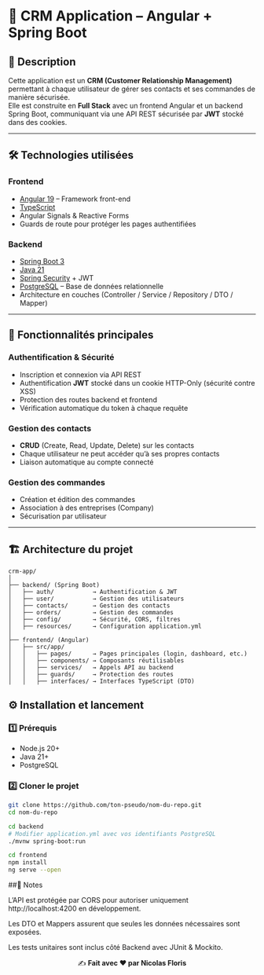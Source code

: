 # 📌 CRM Application – Angular + Spring Boot

## 📖 Description
Cette application est un **CRM (Customer Relationship Management)** permettant à chaque utilisateur de gérer ses contacts et ses commandes de manière sécurisée.  
Elle est construite en **Full Stack** avec un frontend Angular et un backend Spring Boot, communiquant via une API REST sécurisée par **JWT** stocké dans des cookies.

---

## 🛠 Technologies utilisées

### **Frontend**
- [Angular 19](https://angular.io/) – Framework front-end
- [TypeScript](https://www.typescriptlang.org/)
- Angular Signals & Reactive Forms
- Guards de route pour protéger les pages authentifiées

### **Backend**
- [Spring Boot 3](https://spring.io/projects/spring-boot)
- [Java 21](https://openjdk.org/projects/jdk/21/)
- [Spring Security](https://spring.io/projects/spring-security) + JWT
- [PostgreSQL](https://www.postgresql.org/) – Base de données relationnelle
- Architecture en couches (Controller / Service / Repository / DTO / Mapper)

---

## 🚀 Fonctionnalités principales

### Authentification & Sécurité
- Inscription et connexion via API REST
- Authentification **JWT** stocké dans un cookie HTTP-Only (sécurité contre XSS)
- Protection des routes backend et frontend
- Vérification automatique du token à chaque requête

### Gestion des contacts
- **CRUD** (Create, Read, Update, Delete) sur les contacts
- Chaque utilisateur ne peut accéder qu’à ses propres contacts
- Liaison automatique au compte connecté

### Gestion des commandes
- Création et édition des commandes
- Association à des entreprises (Company)
- Sécurisation par utilisateur

---

## 🏗 Architecture du projet

```
crm-app/
│
├── backend/ (Spring Boot)
│   ├── auth/           → Authentification & JWT
│   ├── user/           → Gestion des utilisateurs
│   ├── contacts/       → Gestion des contacts
│   ├── orders/         → Gestion des commandes
│   ├── config/         → Sécurité, CORS, filtres
│   ├── resources/      → Configuration application.yml
│
├── frontend/ (Angular)
│   ├── src/app/
│   │   ├── pages/      → Pages principales (login, dashboard, etc.)
│   │   ├── components/ → Composants réutilisables
│   │   ├── services/   → Appels API au backend
│   │   ├── guards/     → Protection des routes
│   │   ├── interfaces/ → Interfaces TypeScript (DTO)
```


## ⚙️ Installation et lancement

### **1️⃣ Prérequis**
- Node.js 20+
- Java 21+
- PostgreSQL

### **2️⃣ Cloner le projet**
```bash
git clone https://github.com/ton-pseudo/nom-du-repo.git
cd nom-du-repo

cd backend
# Modifier application.yml avec vos identifiants PostgreSQL
./mvnw spring-boot:run

cd frontend
npm install
ng serve --open

```

##📌 Notes

L’API est protégée par CORS pour autoriser uniquement http://localhost:4200 en développement.

Les DTO et Mappers assurent que seules les données nécessaires sont exposées.

Les tests unitaires sont inclus côté Backend avec JUnit & Mockito.




<div align="center">

✍️ **Fait avec ❤️ par Nicolas Floris**

</div>
